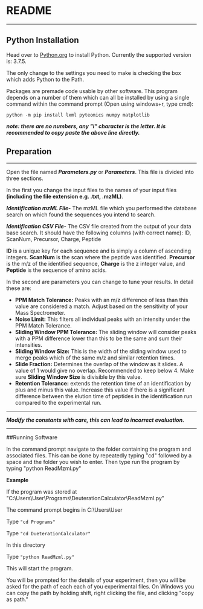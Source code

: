 # README
***
## Python Installation
Head over to <a href="https://www.python.org/downloads/">Python.org</a> to install Python. Currently the supported version is: 3.7.5.

The only change to the settings you need to make is checking the box which adds Python to the Path.

Packages are premade code usable by other software. This program depends on a number of them which can all be installed by using a single command within the command prompt (Open using windows+r, type cmd):

`python -m pip install lxml pyteomics numpy matplotlib`

_**note: there are no numbers, any "l" character is the letter. It is recommended to copy paste the above line directly.**_

## Preparation
***
Open the file named _**Parameters.py**_ or _**Parameters**_. This file is divided into three sections.

In the first you change the input files to the names of your input files **(including the file extension e.g. .txt, .mzML)**.

_**Identification mzML File-**_ The mzML file which you performed the database search on which found the sequences you intend to search.

_**Identification CSV File-**_ The CSV file created from the output of your data base search. It should have the following columns (with correct name): ID, ScanNum, Precursor, Charge, Peptide

**ID** is a unique key for each sequence and is simply a column of ascending integers. **ScanNum** is the scan where the peptide was identified. **Precursor** is the m/z of the identified sequence, 
**Charge** is the z integer value, and **Peptide** is the sequence of amino acids.


In the second are parameters you can change to tune your results. In detail these are:

* **PPM Match Tolerance:** Peaks with an m/z difference of less than this value are considered a match. Adjust based on the sensitivity of your Mass Spectrometer.
* **Noise Limit:** This filters all individual peaks with an intensity under the PPM Match Tolerance.
* **Sliding Window PPM Tolerance:** The sliding window will consider peaks with a PPM difference lower than this to be the same and sum their intensities.
* **Sliding Window Size:** This is the width of the sliding window used to merge peaks which of the same m/z and similar retention times. 
* **Slide Fraction:** Determines the overlap of the window as it slides. A value of 1 would give no overlap. Recommended to keep below 4. Make sure <strong>Sliding Window Size</strong> is divisible by this value.
* **Retention Tolerance:** extends the retention time of an identification by plus and minus this value. Increase this value if there is a significant difference between the elution time of peptides in the identification run compared to the experimental run. 
***
_**Modify the constants with care, this can lead to incorrect evaluation.**_
***
##Running Software

In the command prompt navigate to the folder containing the program and associated files. This can be done by repeatedly typing "cd" followed by a space and the folder you wish to enter. Then type run the program by typing "python ReadMzml.py"

**Example**

If the program was stored at "C:\Users\User\Programs\DeuterationCalculator\ReadMzml.py"


The command prompt begins in C:\Users\User

Type `"cd Programs"`

Type `"cd DueterationCalculator"`

In this directory


Type `"python ReadMzml.py"`


This will start the program.

You will be prompted for the details of your experiment, then you will be asked for the path of each each of you experimental files. On Windows you can copy the path by holding shift, right clicking the file, and clicking "copy as path."